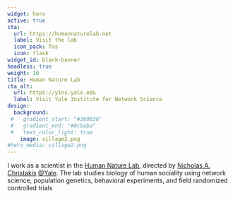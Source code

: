 ```yaml
---
widget: hero
active: true
cta:
  url: https://humannaturelab.net
  label: Visit the lab
  icon_pack: fas
  icon: flask
widget_id: blank-banner
headless: true
weight: 10
title: Human Nature Lab
cta_alt:
  url: https://yins.yale.edu
  label: Visit Yale Institute for Network Science
design:
  background:
 #   gradient_start: "#380036"
 #   gradient_end: "#0cbaba"
 #   text_color_light: true
    image: village2.png
#hero_media: village2.png
---
```

I work as a scientist in the [Human Nature Lab](https://humannaturelab.net), directed by [Nicholas A. Christakis](http://nicholaschristakis.net/) [@Yale](https://seas.yale.edu). The lab studies biology of human sociality using network science, population genetics, behavioral experiments, and field randomized controlled trials
